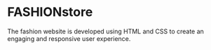 # FASHIONstore
The fashion website is developed using HTML and CSS to create an engaging and responsive user experience. 
